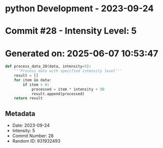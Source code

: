 ﻿# python Development - 2023-09-24
# Commit #28 - Intensity Level: 5
# Generated on: 2025-06-07 10:53:47
```python
def process_data_28(data, intensity=5):
    '''Process data with specified intensity level'''
    result = []
    for item in data:
        if item > 0:
            processed = item * intensity + 90
            result.append(processed)
    return result
```
## Metadata
- Date: 2023-09-24
- Intensity: 5
- Commit Number: 28
- Random ID: 931932493
